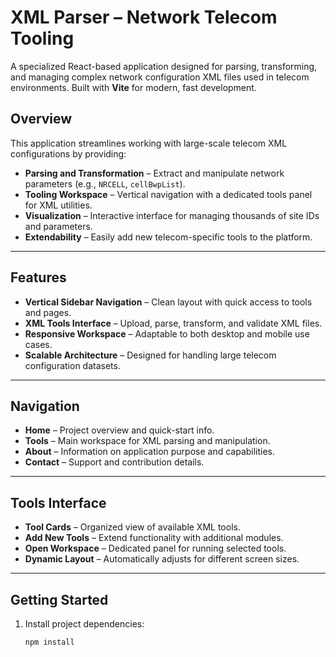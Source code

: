 # XML Parser – Network Telecom Tooling

A specialized React-based application designed for parsing, transforming, and managing complex network configuration XML files used in telecom environments. Built with **Vite** for modern, fast development.

## Overview

This application streamlines working with large-scale telecom XML configurations by providing:

- **Parsing and Transformation** – Extract and manipulate network parameters (e.g., `NRCELL`, `cellBwpList`).
- **Tooling Workspace** – Vertical navigation with a dedicated tools panel for XML utilities.
- **Visualization** – Interactive interface for managing thousands of site IDs and parameters.
- **Extendability** – Easily add new telecom-specific tools to the platform.

---

## Features

- **Vertical Sidebar Navigation** – Clean layout with quick access to tools and pages.
- **XML Tools Interface** – Upload, parse, transform, and validate XML files.
- **Responsive Workspace** – Adaptable to both desktop and mobile use cases.
- **Scalable Architecture** – Designed for handling large telecom configuration datasets.

---

## Navigation

- **Home** – Project overview and quick-start info.  
- **Tools** – Main workspace for XML parsing and manipulation.  
- **About** – Information on application purpose and capabilities.  
- **Contact** – Support and contribution details.  

---

## Tools Interface

- **Tool Cards** – Organized view of available XML tools.  
- **Add New Tools** – Extend functionality with additional modules.  
- **Open Workspace** – Dedicated panel for running selected tools.  
- **Dynamic Layout** – Automatically adjusts for different screen sizes.  

---

## Getting Started

1. Install project dependencies:
   ```bash
   npm install
